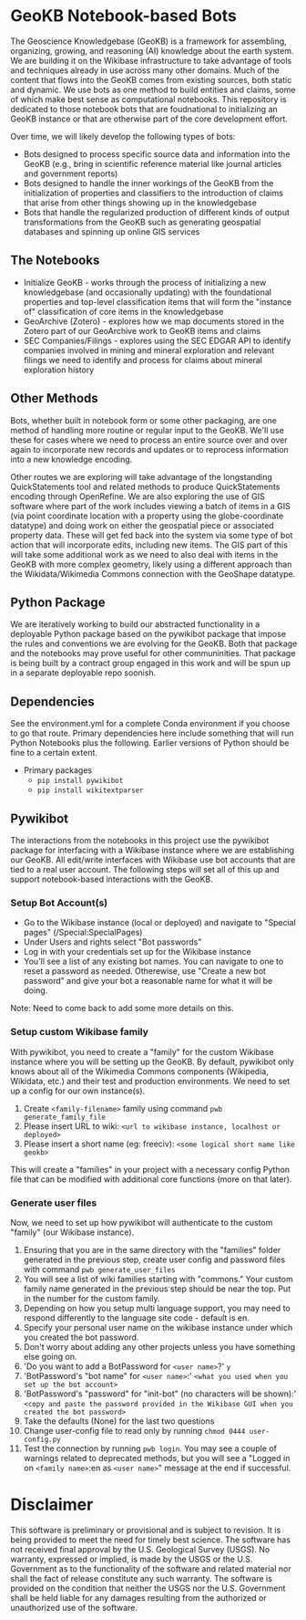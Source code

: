 # GeoKB Notebook-based Bots
The Geoscience Knowledgebase (GeoKB) is a framework for assembling, organizing, growing, and reasoning (AI) knowledge about the earth system. We are building it on the Wikibase infrastructure to take advantage of tools and techniques already in use across many other domains. Much of the content that flows into the GeoKB comes from existing sources, both static and dynamic. We use bots as one method to build entities and claims, some of which make best sense as computational notebooks. This repository is dedicated to those notebook bots that are foudnational to initializing an GeoKB instance or that are otherwise part of the core development effort.

Over time, we will likely develop the following types of bots:
* Bots designed to process specific source data and information into the GeoKB (e.g., bring in scientific reference material like journal articles and government reports)
* Bots designed to handle the inner workings of the GeoKB from the initialization of properties and classifiers to the introduction of claims that arise from other things showing up in the knowledgebase
* Bots that handle the regularized production of different kinds of output transformations from the GeoKB such as generating geospatial databases and spinning up online GIS services

## The Notebooks

* Initialize GeoKB - works through the process of initializing a new knowledgebase (and occasionally updating) with the foundational properties and top-level classification items that will form the "instance of" classification of core items in the knowledgebase
* GeoArchive (Zotero) - explores how we map documents stored in the Zotero part of our GeoArchive work to GeoKB items and claims
* SEC Companies/Filings - explores using the SEC EDGAR API to identify companies involved in mining and mineral exploration and relevant filings we need to identify and process for claims about mineral exploration history

## Other Methods
Bots, whether built in notebook form or some other packaging, are one method of handling more routine or regular input to the GeoKB. We'll use these for cases where we need to process an entire source over and over again to incorporate new records and updates or to reprocess information into a new knowledge encoding.

Other routes we are exploring will take advantage of the longstanding QuickStatements tool and related methods to produce QuickStatements encoding through OpenRefine. We are also exploring the use of GIS software where part of the work includes viewing a batch of items in a GIS (via point coordinate location with a property using the globe-coordinate datatype) and doing work on either the geospatial piece or associated property data. These will get fed back into the system via some type of bot action that will incorporate edits, including new items. The GIS part of this will take some additional work as we need to also deal with items in the GeoKB with more complex geometry, likely using a different approach than the Wikidata/Wikimedia Commons connection with the GeoShape datatype.

## Python Package
We are iteratively working to build our abstracted functionality in a deployable Python package based on the pywikibot package that impose the rules and conventions we are evolving for the GeoKB. Both that package and the notebooks may prove useful for other communinities. That package is being built by a contract group engaged in this work and will be spun up in a separate deployable repo soonish.

## Dependencies
See the environment.yml for a complete Conda environment if you choose to go that route. Primary dependencies here include something that will run Python Notebooks plus the following. Earlier versions of Python should be fine to a certain extent.

* Primary packages
    - `pip install pywikibot`
    - `pip install wikitextparser`

## Pywikibot
The interactions from the notebooks in this project use the pywikibot package for interfacing with a Wikibase instance where we are establishing our GeoKB. All edit/write interfaces with Wikibase use bot accounts that are tied to a real user account. The following steps will set all of this up and support notebook-based interactions with the GeoKB.

### Setup Bot Account(s)
* Go to the Wikibase instance (local or deployed) and navigate to "Special pages" (/Special:SpecialPages)
* Under Users and rights select "Bot passwords"
* Log in with your credentials set up for the Wikibase instance
* You'll see a list of any existing bot names. You can navigate to one to reset a password as needed. Otherewise, use "Create a new bot password" and give your bot a reasonable name for what it will be doing.

Note: Need to come back to add some more details on this.

### Setup custom Wikibase family
With pywikibot, you need to create a "family" for the custom Wikibase instance where you will be setting up the GeoKB. By default, pywikibot only knows about all of the Wikimedia Commons components (Wikipedia, Wikidata, etc.) and their test and production environments. We need to set up a config for our own instance(s).

1. Create `<family-filename>` family using command `pwb generate_family_file`
2. Please insert URL to wiki: `<url to wikibase instance, localhost or deployed>` 
3. Please insert a short name (eg: freeciv): `<some logical short name like geokb>`

This will create a "families" in your project with a necessary config Python file that can be modified with additional core functions (more on that later).

### Generate user files
Now, we need to set up how pywikibot will authenticate to the custom "family" (our Wikibase instance).

1. Ensuring that you are in the same directory with the "families" folder generated in the previous step, create user config and password files with command `pwb generate_user_files`
2. You will see a list of wiki families starting with "commons." Your custom family name generated in the previous step should be near the top. Put in the number for the custom family.
3. Depending on how you setup multi language support, you may need to respond differently to the language site code - default is en.
4. Specify your personal user name on the wikibase instance under which you created the bot password.
5. Don't worry about adding any other projects unless you have something else going on.
6. 'Do you want to add a BotPassword for `<user name>`?' `y`
7. 'BotPassword's "bot name" for `<user name>`:' `<what you used when you set up the bot account>`
8. 'BotPassword's "password" for "init-bot" (no characters will be shown):' `<copy and paste the password provided in the Wikibase GUI when you created the bot password>`
9. Take the defaults (None) for the last two questions
10. Change user-config file to read only by running `chmod 0444 user-config.py`
11. Test the connection by running `pwb login`. You may see a couple of warnings related to deprecated methods, but you will see a "Logged in on `<family name>`:en as `<user name>`" message at the end if successful.

# Disclaimer

This software is preliminary or provisional and is subject to revision. It is being provided to meet the need for timely best science. The software has not received final approval by the U.S. Geological Survey (USGS). No warranty, expressed or implied, is made by the USGS or the U.S. Government as to the functionality of the software and related material nor shall the fact of release constitute any such warranty. The software is provided on the condition that neither the USGS nor the U.S. Government shall be held liable for any damages resulting from the authorized or unauthorized use of the software.

